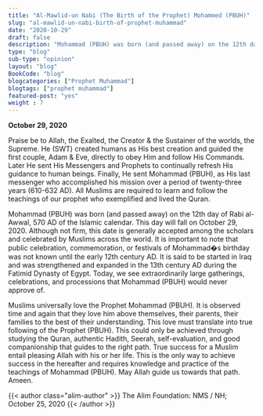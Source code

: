 ```yaml
--- 
title: "Al-Mawlid-un Nabi (The Birth of the Prophet) Mohammed (PBUH)" 
slug: "al-mawlid-un-nabi-birth-of-prophet-muhammad"
date: "2020-10-29" 
draft: false 
description: "Mohammad (PBUH) was born (and passed away) on the 12th day of Rabi al-Awwal, 570 AD of the Islamic calendar." 
type: "blog"
sub-type: "opinion" 
layout: "blog" 
BookCode: "blog"
blogcategories: ["Prophet Muhammad"]
blogtags: ["prophet muhammad"]
featured-post: "yes"
weight : 7
---  
```

**October 29, 2020**

Praise be to Allah, the Exalted, the Creator & the Sustainer of the worlds, the Supreme. He (SWT) created humans as His best creation and guided the first couple, Adam & Eve, directly to obey Him and follow His Commands. Later He sent His Messengers and Prophets to continually refresh His guidance to human beings. Finally, He sent Mohammad (PBUH), as His last messenger who accomplished his mission over a period of twenty-three years (610-632 AD). All Muslims are required to learn and follow the teachings of our prophet who exemplified and lived the Quran.

Mohammad (PBUH) was born (and passed away) on the 12th day of Rabi al-Awwal, 570 AD of the Islamic calendar. This day will fall on October 29, 2020. Although not firm, this date is generally accepted among the scholars and celebrated by Muslims across the world.  It is important to note that public celebration, commemoration, or festivals of Mohammad�s birthday was not known until the early 12th century AD. It is said to be started in Iraq and was strengthened and expanded in the 13th century AD during the Fatimid Dynasty of Egypt. Today, we see extraordinarily large gatherings, celebrations, and processions that Mohammad (PBUH) would never approve of. 

Muslims universally love the Prophet Mohammad (PBUH). It is observed time and again that they love him above themselves, their parents, their families to the best of their understanding. This love must translate into true following of the Prophet (PBUH). This could only be achieved through studying the Quran, authentic Hadith, Seerah, self-evaluation, and good companionship that guides to the right path. True success for a Muslim entail pleasing Allah with his or her life. This is the only way to achieve success in the hereafter and requires knowledge and practice of the teachings of Mohammad (PBUH). May Allah guide us towards that path. Ameen.

{{< author class="alim-author" >}}
The Alim Foundation: NMS / NH; October 25, 2020
{{< /author >}}
